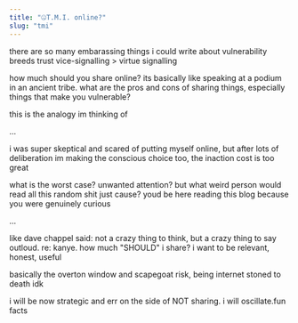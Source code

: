 ```yaml
---
title: "🤐T.M.I. online?"
slug: "tmi"
---
```


there are so many embarassing things i could write about
vulnerability breeds trust
vice-signalling > virtue signalling

how much should you share online? its basically like speaking at a podium in an ancient tribe. what are the pros and cons of sharing things, especially things that make you vulnerable?

this is the analogy im thinking of

...

i was super skeptical and scared of putting myself online, but after lots of deliberation im making the conscious choice too, the inaction cost is too great

what is the worst case? unwanted attention? but what weird person would read all this random shit just cause? youd be here reading this blog because you were genuinely curious

...

like dave chappel said: not a crazy thing to think, but a crazy thing to say outloud. re: kanye. how much "SHOULD" i share? i want to be relevant, honest, useful

basically the overton window and scapegoat risk, being internet stoned to death idk

i will be now strategic and err on the side of NOT sharing. i will oscillate.fun facts

